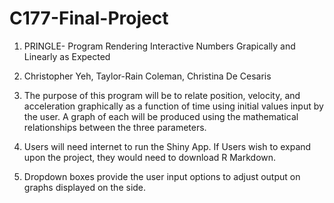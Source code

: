 # C177-Final-Project

1. PRINGLE- Program Rendering Interactive Numbers Grapically and Linearly as Expected

2. Christopher Yeh, Taylor-Rain Coleman, Christina De Cesaris

3. The purpose of this program will be to relate position, velocity, and 
acceleration graphically as a function of time using initial values input by 
the user. A graph of each will be produced using the mathematical relationships
between the three parameters.

4. Users will need internet to run the Shiny App. If Users wish to expand upon the project, they would need to download R Markdown.

5. Dropdown boxes provide the user input options to adjust output on graphs displayed on the side.  

